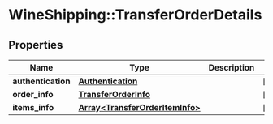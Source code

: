 # WineShipping::TransferOrderDetails

## Properties
Name | Type | Description | Notes
------------ | ------------- | ------------- | -------------
**authentication** | [**Authentication**](Authentication.md) |  | [optional] 
**order_info** | [**TransferOrderInfo**](TransferOrderInfo.md) |  | [optional] 
**items_info** | [**Array&lt;TransferOrderItemInfo&gt;**](TransferOrderItemInfo.md) |  | [optional] 


